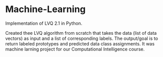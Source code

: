# Machine-Learning
Implementation of LVQ 2.1 in Python.

Created thee LVQ algorithm from scratch that takes the data (list of data vectors) as input and a list of corresponding
labels. The output/goal is to return labeled prototypes and predicted data class assignments. It was machine larning project for our Computational Intelligence course.
